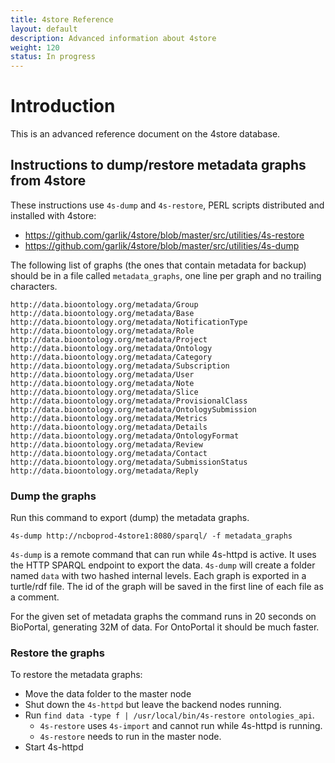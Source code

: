 ```yaml
---
title: 4store Reference
layout: default
description: Advanced information about 4store
weight: 120
status: In progress
---
```


# Introduction

This is an advanced reference document on the 4store database.

## Instructions to dump/restore metadata graphs from 4store

These instructions use `4s-dump` and `4s-restore`, PERL scripts distributed and installed with 4store:
* https://github.com/garlik/4store/blob/master/src/utilities/4s-restore
* https://github.com/garlik/4store/blob/master/src/utilities/4s-dump

The following list of graphs (the ones that contain metadata for backup) should be in a file called `metadata_graphs`, one line per graph and no trailing characters.

```
http://data.bioontology.org/metadata/Group
http://data.bioontology.org/metadata/Base
http://data.bioontology.org/metadata/NotificationType
http://data.bioontology.org/metadata/Role
http://data.bioontology.org/metadata/Project
http://data.bioontology.org/metadata/Ontology
http://data.bioontology.org/metadata/Category
http://data.bioontology.org/metadata/Subscription
http://data.bioontology.org/metadata/User
http://data.bioontology.org/metadata/Note
http://data.bioontology.org/metadata/Slice
http://data.bioontology.org/metadata/ProvisionalClass
http://data.bioontology.org/metadata/OntologySubmission
http://data.bioontology.org/metadata/Metrics
http://data.bioontology.org/metadata/Details
http://data.bioontology.org/metadata/OntologyFormat
http://data.bioontology.org/metadata/Review
http://data.bioontology.org/metadata/Contact
http://data.bioontology.org/metadata/SubmissionStatus
http://data.bioontology.org/metadata/Reply
```

### Dump the graphs

Run this command to export (dump) the metadata graphs.

```
4s-dump http://ncboprod-4store1:8080/sparql/ -f metadata_graphs
```

`4s-dump` is a remote command that can run while 4s-httpd is active. 
It uses the HTTP SPARQL endpoint to export the data. 
`4s-dump` will create a folder named `data` with two hashed internal levels. 
Each graph is exported in a turtle/rdf file. The id of the graph will be saved in the first line of each file as a comment. 

For the given set of metadata graphs the command runs in 20 seconds on BioPortal, generating 32M of data. For OntoPortal it should be much faster.

### Restore the graphs

To restore the metadata graphs:

* Move the data folder to the master node
* Shut down the `4s-httpd` but leave the backend nodes running.
* Run `find data -type f | /usr/local/bin/4s-restore ontologies_api`. 
  * `4s-restore` uses `4s-import` and cannot run while 4s-httpd is running. 
  * `4s-restore` needs to run in the master node.
* Start 4s-httpd


